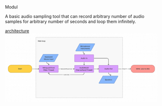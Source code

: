 Modul

A basic audio sampling tool that can record arbitrary number of audio samples for arbitrary number of seconds and loop them infinitely.

[architecture](http://lab.guchanalkan.com/modul/)
![flow](modul_flow.png)